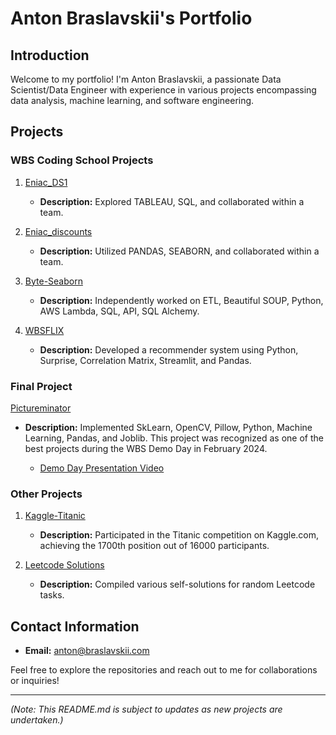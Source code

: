 # Anton Braslavskii's Portfolio

## Introduction

Welcome to my portfolio! I'm Anton Braslavskii, a passionate Data Scientist/Data Engineer with experience in various projects encompassing data analysis, machine learning, and software engineering.

## Projects

### WBS Coding School Projects

1. [Eniac_DS1](https://github.com/Tehnik762/Eniac_DS1)
   - **Description:** Explored TABLEAU, SQL, and collaborated within a team.
   
2. [Eniac_discounts](https://github.com/Tehnik762/Eniac_discounts)
   - **Description:** Utilized PANDAS, SEABORN, and collaborated within a team.
   
3. [Byte-Seaborn](https://github.com/Tehnik762/Byte-Seaborn)
   - **Description:** Independently worked on ETL, Beautiful SOUP, Python, AWS Lambda, SQL, API, SQL Alchemy.
   
4. [WBSFLIX](https://github.com/Tehnik762/WBSFLIX.git)
   - **Description:** Developed a recommender system using Python, Surprise, Correlation Matrix, Streamlit, and Pandas.

### Final Project

[Pictureminator](https://github.com/Tehnik762/Pictureminator)
- **Description:** Implemented SkLearn, OpenCV, Pillow, Python, Machine Learning, Pandas, and Joblib. This project was recognized as one of the best projects during the WBS Demo Day in February 2024.

   - [Demo Day Presentation Video](https://youtu.be/vAypp5g38Io)

### Other Projects

1. [Kaggle-Titanic](https://github.com/Tehnik762/Kaggle-Titanic)
   - **Description:** Participated in the Titanic competition on Kaggle.com, achieving the 1700th position out of 16000 participants.
   
2. [Leetcode Solutions](https://github.com/Tehnik762/leetcode)
   - **Description:** Compiled various self-solutions for random Leetcode tasks.

## Contact Information

- **Email:** anton@braslavskii.com

Feel free to explore the repositories and reach out to me for collaborations or inquiries!

--- 

*(Note: This README.md is subject to updates as new projects are undertaken.)*
